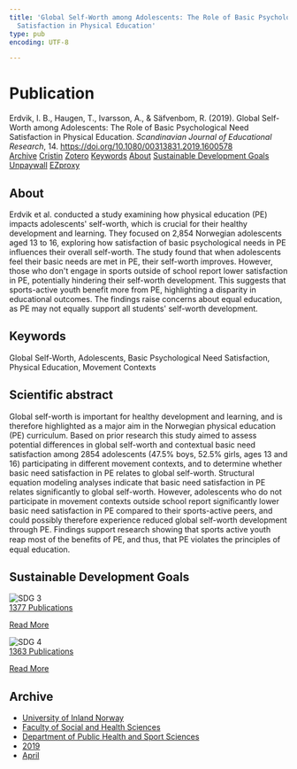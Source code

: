 ```yaml
---
title: 'Global Self-Worth among Adolescents: The Role of Basic Psychological Need
  Satisfaction in Physical Education'
type: pub
encoding: UTF-8

---
```

<h1>Publication</h1>
<article id="csl-bib-container-BZA43WT8" class="csl-bib-container">
  <div class="csl-bib-body"> <div class="csl-entry">Erdvik, I. B., Haugen, T., Ivarsson, A., &#38; Säfvenbom, R. (2019). Global Self-Worth among Adolescents: The Role of Basic Psychological Need Satisfaction in Physical Education. <i>Scandinavian Journal of Educational Research</i>, 14. <a href="https://doi.org/10.1080/00313831.2019.1600578">https://doi.org/10.1080/00313831.2019.1600578</a></div> </div>
  <div class="csl-bib-buttons">
    <a href="#taxonomy-article-BZA43WT8" alt="archive" class="csl-bib-button">Archive</a>
    <a href="https://app.cristin.no/results/show.jsf?id=1690922" alt="Cristin" class="csl-bib-button">Cristin</a>
    <a href="http://zotero.org/groups/5881554/items/BZA43WT8" alt="Zotero" class="csl-bib-button">Zotero</a>
    <a href="#keywords-article-BZA43WT8" alt="keywords" class="csl-bib-button">Keywords</a>
    <a href="#about-article-BZA43WT8" alt="about_pub" class="csl-bib-button">About</a>
    <a href="#sdg-article-BZA43WT8" alt="sdg" class="csl-bib-button">Sustainable Development Goals</a>
    <a href="https://www.tandfonline.com/doi/pdf/10.1080/00313831.2019.1600578?needAccess=true" alt="Unpaywall" class="csl-bib-button">Unpaywall</a>
    <a href="https://www.tandfonline.com/doi/pdf/10.1080/00313831.2019.1600578?needAccess=true" alt="EZproxy" class="csl-bib-button">EZproxy</a>
  </div>
  <div id="csl-bib-meta-container-BZA43WT8"></div>
</article>
<div id="csl-bib-meta-BZA43WT8" class="csl-bib-meta">
  <article id="about-article-BZA43WT8" class="about_pub-article">
    <h1>About</h1>
    Erdvik et al. conducted a study examining how physical education (PE) impacts adolescents' self-worth, which is crucial for their healthy development and learning. They focused on 2,854 Norwegian adolescents aged 13 to 16, exploring how satisfaction of basic psychological needs in PE influences their overall self-worth. The study found that when adolescents feel their basic needs are met in PE, their self-worth improves. However, those who don't engage in sports outside of school report lower satisfaction in PE, potentially hindering their self-worth development. This suggests that sports-active youth benefit more from PE, highlighting a disparity in educational outcomes. The findings raise concerns about equal education, as PE may not equally support all students' self-worth development.
  </article>
  <article id="keywords-article-BZA43WT8" class="keywords-article">
    <h1>Keywords</h1>
    Global Self-Worth, Adolescents, Basic Psychological Need Satisfaction, Physical Education, Movement Contexts
  </article>
  <article id="abstract-article-BZA43WT8" class="abstract-article">
    <h1>Scientific abstract</h1>
    Global self-worth is important for healthy development and learning, and is therefore highlighted as a major aim in the Norwegian physical education (PE) curriculum. Based on prior research this study aimed to assess potential differences in global self-worth and contextual basic need satisfaction among 2854 adolescents (47.5% boys, 52.5% girls, ages 13 and 16) participating in different movement contexts, and to determine whether basic need satisfaction in PE relates to global self-worth. Structural equation modeling analyses indicate that basic need satisfaction in PE relates significantly to global self-worth. However, adolescents who do not participate in movement contexts outside school report significantly lower basic need satisfaction in PE compared to their sports-active peers, and could possibly therefore experience reduced global self-worth development through PE. Findings support research showing that sports active youth reap most of the beneﬁts of PE, and thus, that PE violates the principles of equal education.
  </article>
  <article id="sdg-article-BZA43WT8" class="sdg-article">
    <h1>Sustainable Development Goals</h1>
    <div class="sdg-container"><div id="sdg3" class="sdg">
        <img src="{{< params subfolder >}}images/sdg/sdg03_en.png" class="image" alt="SDG 3">
        <div class="sdg-overlay">
          <a href="{{< params subfolder >}}en/archive/?sdg=3#archive" class="sdg-publication-count"><span>1377</span> Publications</a>
          <p><a href="https://sdgs.un.org/goals/goal3" class="sdg-read-more">Read More</a></p>
        </div>
      </div> <div id="sdg4" class="sdg">
        <img src="{{< params subfolder >}}images/sdg/sdg04_en.png" class="image" alt="SDG 4">
        <div class="sdg-overlay">
          <a href="{{< params subfolder >}}en/archive/?sdg=4#archive" class="sdg-publication-count"><span>1363</span> Publications</a>
          <p><a href="https://sdgs.un.org/goals/goal4" class="sdg-read-more">Read More</a></p>
        </div>
      </div></div>
  </article>
  <article id="taxonomy-article-BZA43WT8" class="taxonomy-article">
    <h1>Archive</h1>
    <ul>
      <li><a href="{{< params subfolder >}}en/archive/?key=3DCRN523">University of Inland Norway</a></li>
      <li><a href="{{< params subfolder >}}en/archive/?key=IDKFS3MX">Faculty of Social and Health Sciences</a></li>
      <li><a href="{{< params subfolder >}}en/archive/?key=FJXE3Z8X">Department of Public Health and Sport Sciences</a></li>
      <li><a href="{{< params subfolder >}}en/archive/?key=MXF6ZEHK">2019</a></li>
      <li><a href="{{< params subfolder >}}en/archive/?key=CZYBNWIR">April</a></li>
    </ul>
  </article>
</div>
